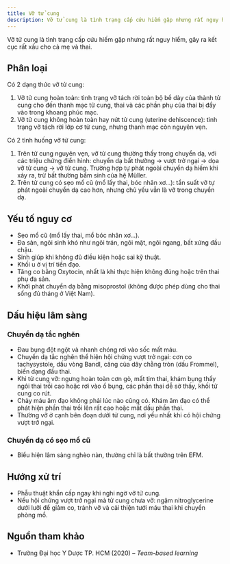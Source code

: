 ```yaml
---
title: Vỡ tử cung
description: Vỡ tử cung là tình trạng cấp cứu hiếm gặp nhưng rất nguy hiểm, gây ra kết cục rất xấu cho cả mẹ và thai.
---
```


Vỡ tử cung là tình trạng cấp cứu hiếm gặp nhưng rất nguy hiểm, gây ra kết cục rất xấu cho cả mẹ và thai.

## Phân loại

Có 2 dạng thức vỡ tử cung:

1. Vỡ tử cung hoàn toàn: tình trạng vỡ tách rời toàn bộ bề dày của thành tử cung cho đến thanh mạc tử cung, thai và các phần phụ của thai bị đẩy vào trong khoang phúc mạc.  
2. Vỡ tử cung không hoàn toàn hay nứt tử cung (uterine dehiscence): tình trạng vỡ tách rời lớp cơ tử cung, nhưng thanh mạc còn nguyên vẹn.  

Có 2 tình huống vỡ tử cung:

1. Trên tử cung nguyên vẹn, vỡ tử cung thường thấy trong chuyển dạ, với các triệu chứng điển hình: chuyển dạ bất thường → vượt trở ngại → dọa vỡ tử cung → vỡ tử cung. Trường hợp tự phát ngoài chuyển dạ hiếm khi xảy ra, trừ bất thường bẩm sinh của hệ Müller.  
2. Trên tử cung có sẹo mổ cũ (mổ lấy thai, bóc nhân xơ…): tần suất vỡ tự phát ngoài chuyển dạ cao hơn, nhưng chủ yếu vẫn là vỡ trong chuyển dạ.  

## Yếu tố nguy cơ

- Sẹo mổ cũ (mổ lấy thai, mổ bóc nhân xơ…).  
- Đa sản, ngôi sinh khó như ngôi trán, ngôi mặt, ngôi ngang, bất xứng đầu chậu.  
- Sinh giúp khi không đủ điều kiện hoặc sai kỹ thuật.  
- Khối u ở vị trí tiền đạo.  
- Tăng co bằng Oxytocin, nhất là khi thực hiện không đúng hoặc trên thai phụ đa sản.  
- Khởi phát chuyển dạ bằng misoprostol (không được phép dùng cho thai sống đủ tháng ở Việt Nam).  

## Dấu hiệu lâm sàng

### Chuyển dạ tắc nghẽn

- Đau bụng đột ngột và nhanh chóng rơi vào sốc mất máu.  
- Chuyển dạ tắc nghẽn thể hiện hội chứng vượt trở ngại: cơn co tachysystole, dấu vòng Bandl, căng của dây chằng tròn (dấu Frommel), biến dạng đầu thai.  
- Khi tử cung vỡ: ngưng hoàn toàn cơn gò, mất tim thai, khám bụng thấy ngôi thai trồi cao hoặc rơi vào ổ bụng, các phần thai dễ sờ thấy, khối tử cung co rút.  
- Chảy máu âm đạo không phải lúc nào cũng có. Khám âm đạo có thể phát hiện phần thai trồi lên rất cao hoặc mất dấu phần thai.  
- Thường vỡ ở cạnh bên đoạn dưới tử cung, nơi yếu nhất khi có hội chứng vượt trở ngại.  

### Chuyển dạ có sẹo mổ cũ

- Biểu hiện lâm sàng nghèo nàn, thường chỉ là bất thường trên EFM.  

## Hướng xử trí

- Phẫu thuật khẩn cấp ngay khi nghi ngờ vỡ tử cung.  
- Nếu hội chứng vượt trở ngại mà tử cung chưa vỡ: ngậm nitroglycerine dưới lưỡi để giảm co, tránh vỡ và cải thiện tưới máu thai khi chuyển phòng mổ.  

## Nguồn tham khảo

- Trường Đại học Y Dược TP. HCM (2020) – _Team-based learning_  
